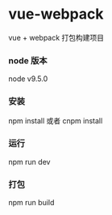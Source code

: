 # vue-webpack
vue + webpack 打包构建项目
### node 版本
node v9.5.0
### 安装
npm install 或者 cnpm install
### 运行
npm run dev
### 打包
npm run build
